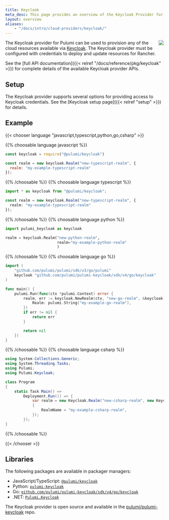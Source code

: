 ```yaml
---
title: Keycloak
meta_desc: This page provides an overview of the Keycloak Provider for Pulumi.
layout: overview
aliases:
    - "/docs/intro/cloud-providers/keycloak/"
---
```


<img src="/logos/tech/keycloak.svg" align="right" class="h-16 px-8 pb-4">

The Keycloak provider for Pulumi can be used to provision any of the cloud resources available via [Keycloak](https://rancher.com/).
The Keycloak provider must be configured with credentials to deploy and update resources for Rancher.

See the [full API documentation]({{< relref "/docs/reference/pkg/keycloak" >}}) for complete details of the available Keycloak provider APIs.

## Setup

The Keycloak provider supports several options for providing access to Keycloak credentials.  See the [Keycloak setup page]({{< relref "setup" >}}) for details.

## Example

{{< chooser language "javascript,typescript,python,go,csharp" >}}

{{% choosable language javascript %}}

```javascript
const keycloak = require("@pulumi/keycloak")

const realm = new keycloak.Realm("new-typescript-realm", {
  realm: "my-example-typescript-realm"
});
```

{{% /choosable %}}
{{% choosable language typescript %}}

```typescript
import * as keycloak from "@pulumi/keycloak";

const realm = new keycloak.Realm("new-typescript-realm", {
  realm: "my-example-typescript-realm"
});
```

{{% /choosable %}}
{{% choosable language python %}}

```python
import pulumi_keycloak as keycloak

realm = keycloak.Realm("new-python-realm",
                       realm="my-example-python-realm"
                       )
```

{{% /choosable %}}
{{% choosable language go %}}

```go
import (
	"github.com/pulumi/pulumi/sdk/v3/go/pulumi"
	keycloak "github.com/pulumi/pulumi-keycloak/sdk/v4/go/keycloak"
)

func main() {
	pulumi.Run(func(ctx *pulumi.Context) error {
        realm, err := keycloak.NewRealm(ctx, "new-go-realm", &keycloak.RealmArgs{
            Realm: pulumi.String("my-example-go-realm"),
        })
		if err != nil {
			return err
		}

		return nil
	})
}
```

{{% /choosable %}}
{{% choosable language csharp %}}

```csharp
using System.Collections.Generic;
using System.Threading.Tasks;
using Pulumi;
using Pulumi.Keycloak;

class Program
{
    static Task Main() =>
        Deployment.Run(() => {
            var realm = new Keycloak.Realm("new-csharp-realm", new Keycloak.RealmArgs
            {
                RealmName = "my-example-csharp-realm",
            });
        });
}
```

{{% /choosable %}}

{{< /chooser >}}

## Libraries

The following packages are available in packager managers:

* JavaScript/TypeScript: [`@pulumi/keycloak`](https://www.npmjs.com/package/@pulumi/keycloak)
* Python: [`pulumi-keycloak`](https://pypi.org/project/pulumi-keycloak/)
* Go: [`github.com/pulumi/pulumi-keycloak/sdk/v4/go/keycloak`](https://github.com/pulumi/pulumi-keycloak)
* .NET: [`Pulumi.Keycloak`](https://www.nuget.org/packages/Pulumi.Keycloak)

The Keycloak provider is open source and available in the [pulumi/pulumi-keycloak](https://github.com/pulumi/pulumi-keycloak) repo.
